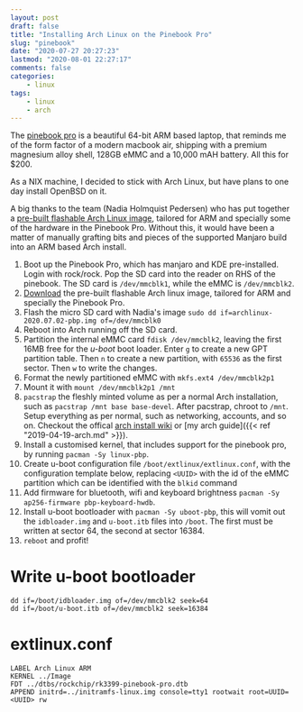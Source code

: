 ```yaml
---
layout: post
draft: false
title: "Installing Arch Linux on the Pinebook Pro"
slug: "pinebook"
date: "2020-07-27 20:27:23"
lastmod: "2020-08-01 22:27:17"
comments: false
categories:
    - linux
tags:
    - linux
    - arch
---
```



The [pinebook pro](https://www.pine64.org/pinebook-pro/) is a beautiful 64-bit ARM based laptop, that reminds me of the form factor of a modern macbook air, shipping with a premium magnesium alloy shell, 128GB eMMC and a 10,000 mAH battery. All this for $200.

As a NIX machine, I decided to stick with Arch Linux, but have plans to one day install OpenBSD on it.

A big thanks to the team (Nadia Holmquist Pedersen) who has put together a [pre-built flashable Arch Linux image](https://github.com/nadiaholmquist/archiso-pbp/releases), tailored for ARM and specially some of the hardware in the Pinebook Pro. Without this, it would have been a matter of manually grafting bits and pieces of the supported Manjaro build into an ARM based Arch install.


1. Boot up the Pinebook Pro, which has manjaro and KDE pre-installed. Login with rock/rock. Pop the SD card into the reader on RHS of the pinebook. The SD card is `/dev/mmcblk1`, while the eMMC is `/dev/mmcblk2`.
2. [Download](https://github.com/nadiaholmquist/archiso-pbp/releases) the pre-built flashable Arch linux image, tailored for ARM and specially the Pinebook Pro.
3. Flash the micro SD card with Nadia's image `sudo dd if=archlinux-2020.07.02-pbp.img of=/dev/mmcblk0`
4. Reboot into Arch running off the SD card.
5. Partition the internal eMMC card `fdisk /dev/mmcblk2`, leaving the first 16MB free for the *u-boot* boot loader. Enter `g` to create a new GPT partition table. Then `n` to create a new partition, with `65536` as the first sector. Then `w` to write the changes.
6. Format the newly partitioned eMMC with `mkfs.ext4 /dev/mmcblk2p1`
7. Mount it with `mount /dev/mmcblk2p1 /mnt`
8. `pacstrap` the fleshly minted volume as per a normal Arch installation, such as `pacstrap /mnt base base-devel`. After pacstrap, chroot to `/mnt`. Setup everything as per normal, such as networking, accounts, and so on. Checkout the offical [arch install wiki](https://wiki.archlinux.org/index.php/installation_guide) or [my arch guide]({{< ref "2019-04-19-arch.md" >}}).
9. Install a customised kernel, that includes support for the pinebook pro, by running `pacman -Sy linux-pbp`.
10. Create u-boot configuration file `/boot/extlinux/extlinux.conf`, with the configuration template below, replacing `<UUID>` with the id of the eMMC partition which can be identified with the `blkid` command
11. Add firmware for bluetooth, wifi and keyboard brightness `pacman -Sy ap256-firmware pbp-keyboard-hwdb`.
12. Install u-boot bootloader with `pacman -Sy uboot-pbp`, this will vomit out the `idbloader.img` and `u-boot.itb` files into `/boot`. The first must be written at sector 64, the second at sector 16384.
13. `reboot` and profit!


# Write u-boot bootloader

    dd if=/boot/idbloader.img of=/dev/mmcblk2 seek=64
    dd if=/boot/u-boot.itb of=/dev/mmcblk2 seek=16384


# extlinux.conf

    LABEL Arch Linux ARM
    KERNEL ../Image
    FDT ../dtbs/rockchip/rk3399-pinebook-pro.dtb
    APPEND initrd=../initramfs-linux.img console=tty1 rootwait root=UUID=<UUID> rw


